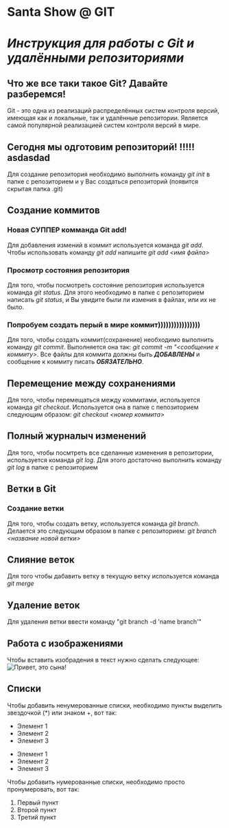 # Santa Show @ GIT

# _**Инструкция для работы с Git и удалёнными репозиториями**_

## Что же все таки такое Git? Давайте разберемся!
Git - это одна из реализаций распределённых систем контроля версий, имеющая как и локальные, так и удалённые репозитории. Является самой популярной реализацией систем контроля версий в мире.

## Сегодня мы одготовим репозиторий! !!!!! asdasdad
Для создание репозитория необходимо выполнить команду *git init*  в папке с репозиторием и у Вас создаться репозиторий (появится скрытая папка .git)

## Создание коммитов 

### Новая СУППЕР комманда Git add! 
Для добавления измений в коммит используется команда *git add*. Чтобы использовать команду *git add* напишите *git add <имя файла>*

### Просмотр состояния репозитория
Для того, чтобы посмотреть состояние репозитория используется команда *git status*. Для этого необходимо в папке с репозиторием написать *git status*, и Вы увидите были ли измения в файлах, или их не было.

### Попробуем создать перый в мире коммит)))))))))))))))) 
Для того, чтобы создать коммит(сохранение) необходимо выполнить команду *git commit*. Выполняется она так: *git commit -m "<сообщение к коммиту>*. Все файлы для коммита должны быть ***ДОБАВЛЕНЫ*** и сообщение к коммиту писать ***ОБЯЗАТЕЛЬНО***.

## Перемещение между сохранениями
Для того, чтобы перемещаться между коммитами, используется команда *git checkout*. Используется она в папке с пепозиторием следующим образом: *git checkout <номер коммита>*

## Полный журналыч изменений
Для того, чтобы посмтреть все сделанные изменения в репозитории, используется команда *git log*. Для этого достаточно выполнить команду *git log* в папке с репозиторием

## Ветки в Git

### Создание ветки

Для того, чтобы создать ветку, используется команда *git branch*. Делается это следующим образом в папке с репозиторием: *git branch <название новой ветки>*

## Слияние веток

Для того чтобы дабавить ветку в текущую ветку используется команда *git merge <name branch>*

## Удаление веток
Для удаления ветки ввести команду "git branch -d 'name branch'"


## Работа с изображениями

Чтобы вставить изобрадения в текст нужно сделать следующее:
![Привет, это сына!](Sina.jpg)

## Списки

Чтобы добавить ненумерованные списки, необходимо пункты выделить звездочкой (*) или знаком +, вот так:
* Элемент 1
* Элемент 2
* Элемент 3
+ Элемент 1
+ Элемент 2
+ Элемент 3

Чтобы добавить нумерованные списки, необходимо просто пронумеровать, вот так:
1. Первый пункт
2. Второй пункт
3. Третий пункт